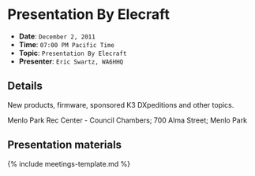 # Presentation By Elecraft

* **Date**: `December 2, 2011`
* **Time**: `07:00 PM Pacific Time`
* **Topic**: `Presentation By Elecraft`
* **Presenter**: `Eric Swartz, WA6HHQ`

## Details

New products, firmware, sponsored K3 DXpeditions and other topics.

Menlo Park Rec Center - Council Chambers; 700 Alma Street; Menlo Park

## Presentation materials

{% include meetings-template.md %}


